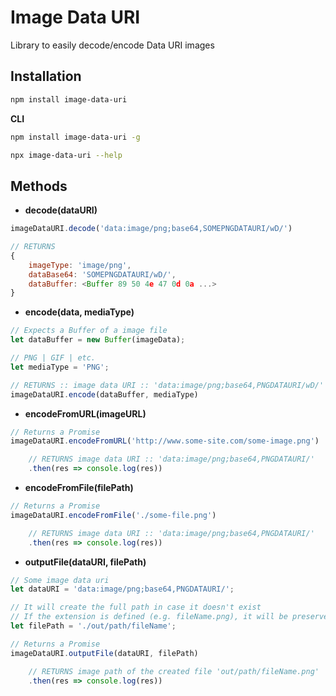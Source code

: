 # Image Data URI

Library to easily decode/encode Data URI images

## Installation

```bash
npm install image-data-uri
```
**CLI**
```bash
npm install image-data-uri -g
```
```bash
npx image-data-uri --help
```

## Methods

- **decode(dataURI)**
```javascript
imageDataURI.decode('data:image/png;base64,SOMEPNGDATAURI/wD/')

// RETURNS
{
    imageType: 'image/png',
    dataBase64: 'SOMEPNGDATAURI/wD/',
    dataBuffer: <Buffer 89 50 4e 47 0d 0a ...>
}
```

- **encode(data, mediaType)**
```javascript
// Expects a Buffer of a image file
let dataBuffer = new Buffer(imageData);

// PNG | GIF | etc.
let mediaType = 'PNG';

// RETURNS :: image data URI :: 'data:image/png;base64,PNGDATAURI/wD/'
imageDataURI.encode(dataBuffer, mediaType)
```

- **encodeFromURL(imageURL)**
```javascript
// Returns a Promise
imageDataURI.encodeFromURL('http://www.some-site.com/some-image.png')

    // RETURNS image data URI :: 'data:image/png;base64,PNGDATAURI/'
    .then(res => console.log(res))
```
- **encodeFromFile(filePath)**
```javascript
// Returns a Promise
imageDataURI.encodeFromFile('./some-file.png')

    // RETURNS image data URI :: 'data:image/png;base64,PNGDATAURI/'
    .then(res => console.log(res))
```
- **outputFile(dataURI, filePath)**
```javascript
// Some image data uri
let dataURI = 'data:image/png;base64,PNGDATAURI/';

// It will create the full path in case it doesn't exist
// If the extension is defined (e.g. fileName.png), it will be preserved, otherwise the lib will try to guess from the Data URI
let filePath = './out/path/fileName';

// Returns a Promise
imageDataURI.outputFile(dataURI, filePath)

    // RETURNS image path of the created file 'out/path/fileName.png'
    .then(res => console.log(res))
```
